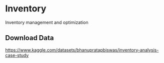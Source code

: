 # Inventory
Inventory management and optimization
## Download Data
https://www.kaggle.com/datasets/bhanupratapbiswas/inventory-analysis-case-study
